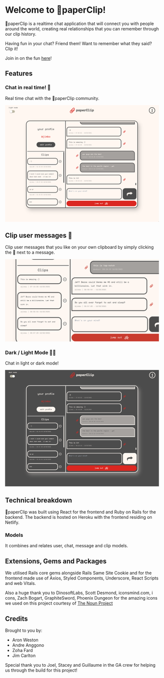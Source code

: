 # Welcome to 📎paperClip!

📎paperClip is a realtime chat application that will connect you with people around the world, creating real relationships that you can remember through our clip history.

Having fun in your chat? Friend them! Want to remember what they said? Clip it!

Join in on the fun [here](https://justclipit.netlify.app/)!

## Features

### Chat in real time! 💬

Real time chat with the 📎paperClip community.

![Chat with users](./src/assets/1.png)


## Clip user messages 📎

Clip user messages that you like on your own clipboard by simply clicking the 📎 next to a message.

![Clip user messages](./src/assets/3.png)


### Dark / Light Mode 🌚🌝

Chat in light or dark mode!

![Dark and Light Mode](./src/assets/2.png)


## Technical breakdown

📎paperClip was built using React for the frontend and Ruby on Rails for the backend. The backend is hosted on Heroku with the frontend residing on Netlify.

### Models

It combines and relates user, chat, message and clip models.

## Extensions, Gems and Packages

We utilised Rails core gems alongside Rails Same Site Cookie and for the frontend made use of Axios, Styled Components, Underscore, React Scripts and web Vitals.

Also a huge thank you to DinosoftLabs, Scott Desmond, iconsmind.com, i cons, Zach Bogart, GraphiteSword, Phoenix Dungeon for the amazing icons we used on this project courtesy of  [The Noun Project](https://thenounproject.com/)

## Credits

Brought to you by:

- Aron Weston
- Andre Anggono
- Zoha Fard
- Jim Carlton

Special thank you to Joel, Stacey and Guillaume in the GA crew for helping us through the build for this project!
